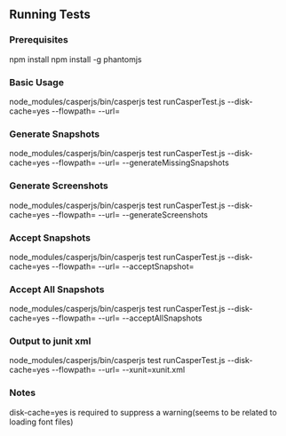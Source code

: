 ## Running Tests

### Prerequisites
npm install
npm install -g phantomjs

### Basic Usage
node_modules/casperjs/bin/casperjs test runCasperTest.js --disk-cache=yes --flowpath=<flow path dir> --url=<url app is running on>

### Generate Snapshots
node_modules/casperjs/bin/casperjs test runCasperTest.js --disk-cache=yes --flowpath=<flow path dir> --url=<url app is running on> --generateMissingSnapshots

### Generate Screenshots
node_modules/casperjs/bin/casperjs test runCasperTest.js --disk-cache=yes --flowpath=<flow path dir> --url=<url app is running on> --generateScreenshots

### Accept Snapshots
node_modules/casperjs/bin/casperjs test runCasperTest.js --disk-cache=yes --flowpath=<flow path dir> --url=<url app is running on> --acceptSnapshot=<snapshotName>

### Accept All Snapshots
node_modules/casperjs/bin/casperjs test runCasperTest.js --disk-cache=yes --flowpath=<flow path dir> --url=<url app is running on> --acceptAllSnapshots

### Output to junit xml
node_modules/casperjs/bin/casperjs test runCasperTest.js --disk-cache=yes --flowpath=<flow path dir> --url=<url app is running on> --xunit=xunit.xml

### Notes
disk-cache=yes is required to suppress a warning(seems to be related to loading font files)